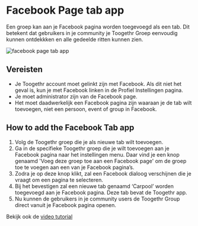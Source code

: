 Facebook Page tab app
=====================

Een groep kan aan je Facebook pagina worden toegevoegd als een tab. Dit betekent dat gebruikers in je community je Toogethr Groep eenvoudig kunnen ontdekkken en alle gedeelde ritten kunnen zien. 

![facebook page tab app](http://www.toogethr.com/sites/default/files/styles/large/public/1/Toogethr%20Facebook%20Page%20tab%20app%20for%20Pinkpop_1.png?itok=V6metDOL)

## Vereisten

* Je Toogethr account moet gelinkt zijn met Facebook. Als dit niet het geval is, kun je met Facebook linken in de Profiel Instellingen pagina.
* Je moet administrator zijn van de Facebook page. 
* Het moet daadwerkelijk een Facebook pagina zijn waaraan je de tab wilt toevoegen, niet een persoon, event of group in Facebook. 

## How to add the Facebook Tab app

1.	Volg de Toogethr groep die je als nieuwe tab wilt toevoegen.
2.	Ga in de specifieke Toogethr groep die je wilt toevoegen aan je Facebook pagina naar het instellingen menu. Daar vind je een knop genaamd 'Voeg deze groep toe aan een Facebook page' om de groep toe te voegen aan een van je Facebook pagina’s.
3.	Zodra je op deze knop klikt, zal een Facebook dialoog verschijnen die je vraagt om een pagina te selecteren. 
4.	Bij het bevestigen zal een nieuwe tab genaamd ‘Carpool’ worden toegevoegd aan je Facebook pagina. Deze tab bevat de Toogethr app.
5.	Nu kunnen de gebruikers in je community users de Toogethr Group direct vanuit je Facebook pagina openen.

Bekijk ook de [video tutorial](https://www.youtube.com/watch?v=GSTuXk94inA)
